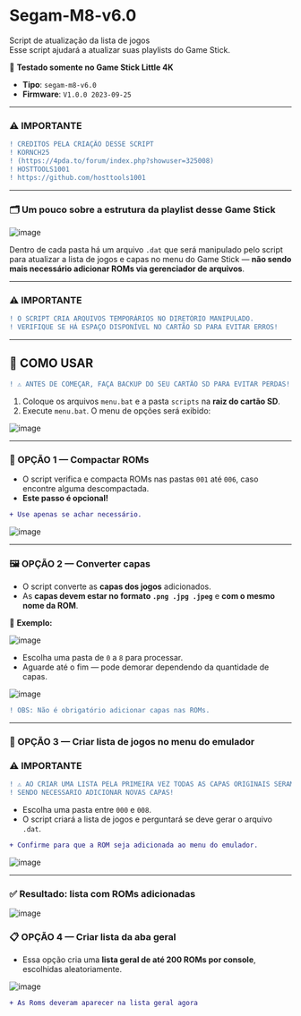 # Segam-M8-v6.0

Script de atualização da lista de jogos  
Esse script ajudará a atualizar suas playlists do Game Stick.

📌 **Testado somente no Game Stick Little 4K**

- **Tipo**: `segam-m8-v6.0`  
- **Firmware**: `V1.0.0 2023-09-25`

---
### ⚠️ IMPORTANTE

```diff
! CREDITOS PELA CRIAÇÃO DESSE SCRIPT
! KORNCH25
! (https://4pda.to/forum/index.php?showuser=325008)
! HOSTTOOLS1001
! https://github.com/hosttools1001
```

---

### 🗂️ Um pouco sobre a estrutura da playlist desse Game Stick

![image](https://github.com/user-attachments/assets/c08114af-53dc-474a-855a-a34392aa9614)

Dentro de cada pasta há um arquivo `.dat` que será manipulado pelo script para atualizar a lista de jogos e capas no menu do Game Stick — **não sendo mais necessário adicionar ROMs via gerenciador de arquivos**.

---

### ⚠️ IMPORTANTE

```diff
! O SCRIPT CRIA ARQUIVOS TEMPORÁRIOS NO DIRETÓRIO MANIPULADO.
! VERIFIQUE SE HÁ ESPAÇO DISPONÍVEL NO CARTÃO SD PARA EVITAR ERROS!
```

---

## 🧠 COMO USAR

```diff
! ⚠️ ANTES DE COMEÇAR, FAÇA BACKUP DO SEU CARTÃO SD PARA EVITAR PERDAS!
```

1. Coloque os arquivos `menu.bat` e a pasta `scripts` na **raiz do cartão SD**.  
2. Execute `menu.bat`. O menu de opções será exibido:

![image](https://github.com/user-attachments/assets/2f9c3d72-e8b8-43e4-a92a-7835faecb13c)

---

### 🔹 OPÇÃO 1 — Compactar ROMs

- O script verifica e compacta ROMs nas pastas `001` até `006`, caso encontre alguma descompactada.
- **Este passo é opcional!**

```diff
+ Use apenas se achar necessário.
```

![image](https://github.com/user-attachments/assets/bd1f6bc5-bf47-4f00-b5e8-76f01344cc17)

---

### 🖼️ OPÇÃO 2 — Converter capas

- O script converte as **capas dos jogos** adicionados.
- As **capas devem estar no formato `.png .jpg .jpeg`** e **com o mesmo nome da ROM**.

📌 **Exemplo:**

![image](https://github.com/user-attachments/assets/0ceaa688-aebf-471f-966c-d902c7dbcd34)

- Escolha uma pasta de `0` a `8` para processar.
- Aguarde até o fim — pode demorar dependendo da quantidade de capas.

![image](https://github.com/user-attachments/assets/caa04971-d196-4380-83ce-6bf51ec038a0)

```diff
! OBS: Não é obrigatório adicionar capas nas ROMs.
```

---

### 🧾 OPÇÃO 3 — Criar lista de jogos no menu do emulador
### ⚠️ IMPORTANTE
```diff
! ⚠️ AO CRIAR UMA LISTA PELA PRIMEIRA VEZ TODAS AS CAPAS ORIGINAIS SERAM APAGADAS
! SENDO NECESSARIO ADICIONAR NOVAS CAPAS!
```
- Escolha uma pasta entre `000` e `008`.
- O script criará a lista de jogos e perguntará se deve gerar o arquivo `.dat`.

```diff
+ Confirme para que a ROM seja adicionada ao menu do emulador.
```

![image](https://github.com/user-attachments/assets/f3b8466d-841e-493e-a269-ded44d1528da)

---

### ✅ Resultado: lista com ROMs adicionadas

![image](https://github.com/user-attachments/assets/f8f9e842-ee9c-48f8-91dd-2f7966ffe033)


### 📋 OPÇÃO 4 — Criar lista da aba geral

- Essa opção cria uma **lista geral de até 200 ROMs por console**, escolhidas aleatoriamente.

![image](https://github.com/user-attachments/assets/e1f5e92a-48d8-46c6-8c70-22688f2ad10a)

```diff
+ As Roms deveram aparecer na lista geral agora
```
